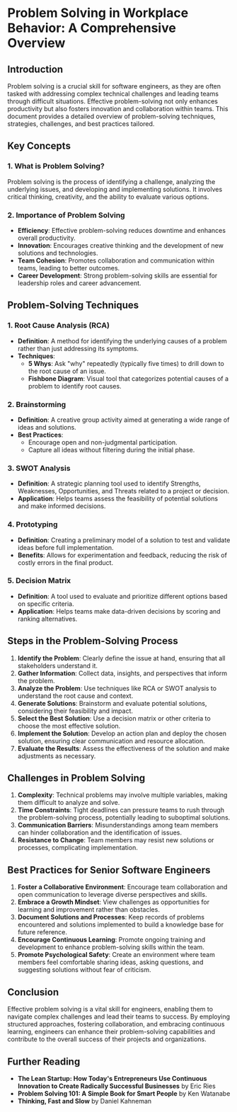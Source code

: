 # Problem Solving in Workplace Behavior: A Comprehensive Overview

## Introduction

Problem solving is a crucial skill for software engineers, as they are often tasked with addressing complex technical challenges and leading teams through difficult situations. Effective problem-solving not only enhances productivity but also fosters innovation and collaboration within teams. This document provides a detailed overview of problem-solving techniques, strategies, challenges, and best practices tailored.

## Key Concepts

### 1. What is Problem Solving?

Problem solving is the process of identifying a challenge, analyzing the underlying issues, and developing and implementing solutions. It involves critical thinking, creativity, and the ability to evaluate various options.

### 2. Importance of Problem Solving

- **Efficiency**: Effective problem-solving reduces downtime and enhances overall productivity.
- **Innovation**: Encourages creative thinking and the development of new solutions and technologies.
- **Team Cohesion**: Promotes collaboration and communication within teams, leading to better outcomes.
- **Career Development**: Strong problem-solving skills are essential for leadership roles and career advancement.

## Problem-Solving Techniques

### 1. Root Cause Analysis (RCA)

- **Definition**: A method for identifying the underlying causes of a problem rather than just addressing its symptoms.
- **Techniques**:
  - **5 Whys**: Ask "why" repeatedly (typically five times) to drill down to the root cause of an issue.
  - **Fishbone Diagram**: Visual tool that categorizes potential causes of a problem to identify root causes.

### 2. Brainstorming

- **Definition**: A creative group activity aimed at generating a wide range of ideas and solutions.
- **Best Practices**:
  - Encourage open and non-judgmental participation.
  - Capture all ideas without filtering during the initial phase.

### 3. SWOT Analysis

- **Definition**: A strategic planning tool used to identify Strengths, Weaknesses, Opportunities, and Threats related to a project or decision.
- **Application**: Helps teams assess the feasibility of potential solutions and make informed decisions.

### 4. Prototyping

- **Definition**: Creating a preliminary model of a solution to test and validate ideas before full implementation.
- **Benefits**: Allows for experimentation and feedback, reducing the risk of costly errors in the final product.

### 5. Decision Matrix

- **Definition**: A tool used to evaluate and prioritize different options based on specific criteria.
- **Application**: Helps teams make data-driven decisions by scoring and ranking alternatives.

## Steps in the Problem-Solving Process

1. **Identify the Problem**: Clearly define the issue at hand, ensuring that all stakeholders understand it.
2. **Gather Information**: Collect data, insights, and perspectives that inform the problem.
3. **Analyze the Problem**: Use techniques like RCA or SWOT analysis to understand the root cause and context.
4. **Generate Solutions**: Brainstorm and evaluate potential solutions, considering their feasibility and impact.
5. **Select the Best Solution**: Use a decision matrix or other criteria to choose the most effective solution.
6. **Implement the Solution**: Develop an action plan and deploy the chosen solution, ensuring clear communication and resource allocation.
7. **Evaluate the Results**: Assess the effectiveness of the solution and make adjustments as necessary.

## Challenges in Problem Solving

1. **Complexity**: Technical problems may involve multiple variables, making them difficult to analyze and solve.
2. **Time Constraints**: Tight deadlines can pressure teams to rush through the problem-solving process, potentially leading to suboptimal solutions.
3. **Communication Barriers**: Misunderstandings among team members can hinder collaboration and the identification of issues.
4. **Resistance to Change**: Team members may resist new solutions or processes, complicating implementation.

## Best Practices for Senior Software Engineers

1. **Foster a Collaborative Environment**: Encourage team collaboration and open communication to leverage diverse perspectives and skills.
2. **Embrace a Growth Mindset**: View challenges as opportunities for learning and improvement rather than obstacles.
3. **Document Solutions and Processes**: Keep records of problems encountered and solutions implemented to build a knowledge base for future reference.
4. **Encourage Continuous Learning**: Promote ongoing training and development to enhance problem-solving skills within the team.
5. **Promote Psychological Safety**: Create an environment where team members feel comfortable sharing ideas, asking questions, and suggesting solutions without fear of criticism.

## Conclusion

Effective problem solving is a vital skill for engineers, enabling them to navigate complex challenges and lead their teams to success. By employing structured approaches, fostering collaboration, and embracing continuous learning, engineers can enhance their problem-solving capabilities and contribute to the overall success of their projects and organizations.

## Further Reading

- **The Lean Startup: How Today's Entrepreneurs Use Continuous Innovation to Create Radically Successful Businesses** by Eric Ries
- **Problem Solving 101: A Simple Book for Smart People** by Ken Watanabe
- **Thinking, Fast and Slow** by Daniel Kahneman